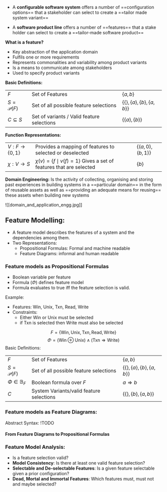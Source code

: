 - A **configurable software system** offers a number of ==configuration options== that a stakeholder can select to create a ==tailor made system variant==

- A **software product line** offers a number of ==features== that a stake holder can select to create a ==tailor-made software product==

**What is a feature?**
- Key abstraction of the application domain
- Fulfils one or more requirements
- Represents commonalities and variability among product variants
- Is a means to communicate among stakeholders
- Used to specify product variants

**Basic Definitions:**

| | | |
|-|-|-|
|$F$| Set of Features|$\{a, b\}$|
|$S = \mathscr{P}(F)$| Set of all possible feature selections|$\{\{\}, \{a\}, \{b\}, \{a, b\}\}$|
|$C \subseteq S$|Set of variants / Valid feature selections|$\{\{a\}, \{b\}\}$|

**Function Representations:**

| | | |
|-|-|-|
|$V: F \rightarrow \{0, 1\}$| Provides a mapping of features to selected or deselected|$\{(a, 0), (b, 1)\}$|
|$\chi: V \rightarrow S$| $\chi(v) = \{f \mid v(f) = 1\}$ Gives a set of features that are selected|$\{b\}$|

**Domain Engineering:**
Is the activity of collecting, organising and storing past experiences in building systems in a ==particular domain== in the form of reusable assets as well as ==providing an adequate means for reusing== these assets when building new systems


![[domain_and_application_engg.jpg]]

## Feature Modelling:
- A feature model describes the features of a system and the dependencies among them.
- Two Representations:
	- Propositional Formulas: Formal and machine readable
	- Feature Diagrams: informal and human readable

### Feature models as Propositional Formulas
- Boolean variable per feature
- Formula ($\Phi$) defines feature model
- Formula evaluates to true iff the feature selection is valid.

Example:
- Features: Win, Unix, Txn, Read, Write
- Constraints:
	- Either Win or Unix must be selected
	- if Txn is selected then Write must also be selected

$$F = \{ \text{Win}, \text{Unix}, \text{Txn}, \text{Read}, \text{Write} \}$$
$$ \Phi = (\text{Win} \oplus \text{Unix}) \wedge (\text{Txn} \Rightarrow \text{Write}) $$
Basic Definitions:

| | | |
|-|-|-|
|$F$| Set of Features|$\{a, b\}$|
|$S = \mathscr{P}(F)$| Set of all possible feature selections|$\{\{\}, \{a\}, \{b\}, \{a, b\}\}$|
|$\Phi \in \mathbb{B}_F$| Boolean formula over $F$| $a \Rightarrow b$|
|$C$|System Variants/valid feature selections|$\{\{\}, \{b\}, \{a, b\}\}$|


### Feature models as Feature Diagrams:
Abstract Syntax:
	!TODO

#### From Feature Diagrams to Propositional Formulas



### Feature Model Analysis:
- Is a feature selection valid?
- **Model Consistency**: Is there at least one valid feature selection?
- **Selectable and De-selectable Features**: Is a given feature selectable given a prior configuration?
- **Dead, Mortal and Immortal Features**: Which features must, must not and maybe selected?

